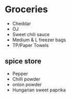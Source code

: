 # Groceries

- Cheddar
- OJ
- Sweet chili sauce
- Medium & L freezer bags
- TP/Paper Towels

## spice store

- Pepper
- Chilli powder
- onion powder
- Hungarian sweet paprika

